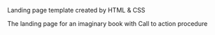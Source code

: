 Landing page template created by HTML & CSS 

The landing page for an imaginary book with Call to action procedure
